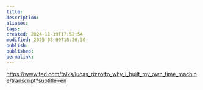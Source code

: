 ```yaml
---
title: 
description: 
aliases: 
tags: 
created: 2024-11-19T17:52:54
modified: 2025-03-09T18:20:30
publish: 
published: 
permalink: 
---
```


https://www.ted.com/talks/lucas_rizzotto_why_i_built_my_own_time_machine/transcript?subtitle=en
